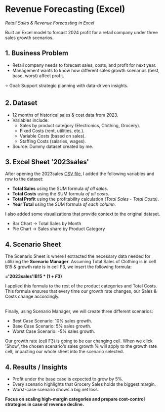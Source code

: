 # Revenue Forecasting (Excel)

*Retail Sales & Revenue Forecasting in Excel*

Built an Excel model to forcast 2024 profit for a retail company under three sales growth scenarios. 
<br>

## 1. Business Problem
- Retail company needs to forecast sales, costs, and profit for next year.
- Management wants to know how different sales growth scenarios (best, base, worst) affect profit.

⭐️ Goal: Support strategic planning with data-driven insights.

## 2. Dataset
- 12 months of historical sales & cost data from 2023.
- Variables include:
    - Sales by product category (Electronics, Clothing, Grocery).
    - Fixed Costs (rent, utilities, etc.).
    - Variable Costs (based on sales).
    - Staffing Costs (salaries, wages).
- Source: Dummy dataset created by me.

## 3. Excel Sheet '2023sales'
After opening the 2023sales [CSV file](2023sales.csv), I added the following variables and row to the dataset:
- **Total Sales** using the SUM formula *of all sales*.
- **Total Costs** using the SUM formula *of all costs*.
- **Total Profit** using the profitability calculation *(Total Sales - Total Costs)*.
- **Year Total** using the SUM formula *of each column*.

I also added some visualizations that provide context to the original dataset.
- Bar Chart -> Total Sales by Month
- Pie Chart -> Sales share by Product Category

## 4. Scenario Sheet
The Scenario Sheet is where I extracted the necessary data needed for utilizing the **Scenario Manager**.
Assuming Total Sales of Clothing is in cell B15 & growth rate is in cell F3, we insert the following formula:

**='2023sales'!B15 * (1 + $F$3)**


I applied this formula to the rest of the product categories and Total Costs. This formula ensures that every time our growth rate changes, our Sales & Costs change accordingly.

<br>
Finally, using Scenario Manager, we will create three different scenarios:

- Best Case Scenario: 10% sales growth.
- Base Case Scenario: 5% sales growth.
- Worst Case Scenario: -5% sales growth.

Our growth rate (cell F3) is going to be our changing cell. When we click 'Show', the chosen scenario's sales growth % will apply to the growth rate cell, impacting our whole sheet into the scenario selected.


 
## 4. Results / Insights
-  Profit under the base case is expected to grow by 5%.
-  Every scenario highlights that Grocery Sales holds the biggest margin.
-  Worst-case scenario shows a big net loss.


**Focus on scaling high-margin categories and prepare cost-control strategies in case of revenue decline.**
